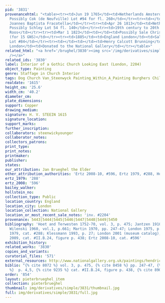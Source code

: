```yaml
---
pid: '3831'
provenancehtml: "<table><tr><td>Jun 19 1765</td><td>Netherlands Amsterdam</td><td>Sale
  Possibly Cok (de Neufville) Lot #94 for fl. 260</td></tr><tr><td></td><td></td><td>Possibly
  Joannes Baptista Fracotella</td></tr><tr><td>Apr 26 1813</td><td>Netherlands Amsterdam</td><td>Sale
  Possibly Schley Lot 54 fl. 140</td></tr><tr><td>19th century to 20th century</td><td>Netherlands</td><td>Possibly
  Roos</td></tr><tr><td>Mar 1 1823</td><td></td><td>Possibly Sale Christie's Lot #73
  (for 15 GNS)</td></tr><tr><td>1885</td><td>England London</td><td>Sale Christie's
  Lot #84</td></tr><tr><td></td><td></td><td>Henry Calcott Brunning</td></tr><tr><td>1907</td><td>England
  London</td><td>Donated to the National Gallery</td></tr></table>"
related_html: "<a href='/brughel/3830'><img src='/img/derivatives/simple/3830/thumbnail.jpg'
  /></a>"
related_ids: '3830'
label: Interior of a Gothic Church Looking East (London, 2204)
object_type: Painting
genre: Staffage in Church Interior
tags: Dog Church Van_Steenwyck Painting_Within_A_Painting Burghers Children Interior_Scene
realdate: '1615'
height_cm: '25.6'
width_cm: '40.2'
diameter_cm:
plate_dimensions:
support: Copper
drawing_medium:
signature: H. V. STEEIN 1615
signature_location:
support_marks:
further_inscription:
collaborators: steenwickyounger
collaborator_notes:
collectors_patrons:
print_type:
print_notes:
printmaker:
publisher:
states:
our_attribution: Jan Brueghel the Elder
other_attribution_authorities: 'Ertz 2008-10, #596, Ertz 1979, #288, Honig database'
ertz_1979: '288'
ertz_2008: '596'
bailey_walker:
hollstein_no:
collection_type: Public
location_country: England
location_city: London
location_collection: National Gallery
location_or_most_recent_sale_notes: 'inv. #2204'
provenance: 5443|5444|5445|5446|5447|5448|5449|5450
bibliography: 'Hoet and Terwesten 1752-70, vol. 3, p. 475; Jantzen 1910, p. 170, #458;
  Wilenski 1960, vol.1, p.661; Martin 1970, pp. 247-47; London 1975, p. 4,5; Ertz
  1979, cat. #288; Klessmann 1993, p. 27; London 2001 (museum catalog), p. ; Howarth
  2009, cat. #II.B.24, figure p. 438; Ertz 2008-10, cat. #596'
exhibition_history:
related_works: '3830'
copies_and_variants:
curatorial_files: '571'
external_resources: http://www.nationalgallery.org.uk/paintings/hendrick-van-steenwyck-the-younger-and-jan-brueghel-the-elder-the-interior-of-a-gothic-church-looking-east/28761
biblio: "{% cite 8072 %} vol. 3, p. 475, {% cite 8458 %} pp. 247-47, {% cite 9004
  %}  p. 4,5, {% cite 9235 %} cat. #II.B.24, figure p. 438, {% cite 8900 %} cat. #596"
order: '854'
layout: pieterbrueghel_item
collection: pieterbrueghel
thumbnail: img/derivatives/simple/3831/thumbnail.jpg
full: img/derivatives/simple/3831/full.jpg
---
```

